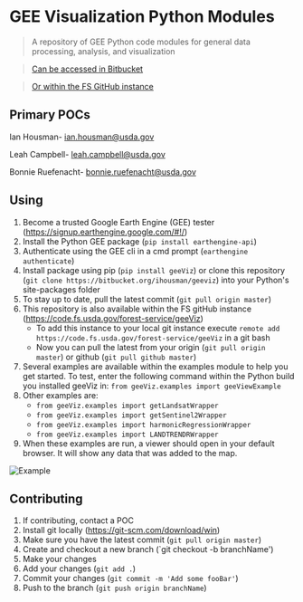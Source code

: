 # GEE Visualization Python Modules
> A repository of GEE Python code modules for general data processing, analysis, and visualization

> [Can be accessed in Bitbucket](https://bitbucket.org/ihousman/geeviz)

> [Or within the FS GitHub instance](https://code.fs.usda.gov/forest-service/geeViz)

## Primary POCs

Ian Housman- ian.housman@usda.gov

Leah Campbell- leah.campbell@usda.gov

Bonnie Ruefenacht- bonnie.ruefenacht@usda.gov

## Using
1. Become a trusted Google Earth Engine (GEE) tester (<https://signup.earthengine.google.com/#!/>)
2. Install the Python GEE package (`pip install earthengine-api`)
3. Authenticate using the GEE cli in a cmd prompt (`earthengine authenticate`)
4. Install package using pip (`pip install geeViz`) or clone this repository (`git clone https://bitbucket.org/ihousman/geeviz`) into your Python's site-packages folder
5. To stay up to date, pull the latest commit (`git pull origin master`)
6. This repository is also available within the FS gitHub instance (<https://code.fs.usda.gov/forest-service/geeViz>)
   * To add this instance to your local git instance execute `remote add https://code.fs.usda.gov/forest-service/geeViz` in a git bash
   * Now you can pull the latest from your origin (`git pull origin master`) or github (`git pull github master`)
7. Several examples are available within the examples module to help you get started. To test, enter the following command within the Python build you installed geeViz in: `from geeViz.examples import geeViewExample`
8. Other examples are:
	*  `from geeViz.examples import getLandsatWrapper`
	*  `from geeViz.examples import getSentinel2Wrapper`
	*  `from geeViz.examples import harmonicRegressionWrapper`
	*  `from geeViz.examples import LANDTRENDRWrapper`
9. When these examples are run, a viewer should open in your default browser.  It will show any data that was added to the map.
<img src="./geeView/images/geeViewExampleThumb.png" alt = 'Example'> 

## Contributing
1. If contributing, contact a POC
2. Install git locally (<https://git-scm.com/download/win>)
3. Make sure you have the latest commit (`git pull origin master`)
4. Create and checkout a new branch (`git checkout -b branchName')
5. Make your changes
6. Add your changes (`git add .`)
7. Commit your changes (`git commit -m 'Add some fooBar'`)
8. Push to the branch (`git push origin branchName`)